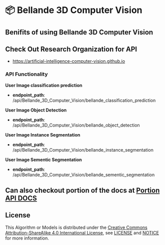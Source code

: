 # 📦 Bellande 3D Computer Vision

## Benifits of using Bellande 3D Computer Vision

## Check Out Research Organization for API
- https://artificial-intelligence-computer-vision.github.io

### API Functionality

**User Image classification prediction**
- **endpoint_path**: /api/Bellande_3D_Computer_Vision/bellande_classification_prediction

**User Image Object Detection**
- **endpoint_path**: /api/Bellande_3D_Computer_Vision/bellande_object_detection

**User Image Instance Segmentation**
- **endpoint_path**: /api/Bellande_3D_Computer_Vision/bellande_instance_segmentation

**User Image Sementic Segmentation**
- **endpoint_path**: /api/Bellande_3D_Computer_Vision/bellande_sementic_segmentation


## Can also checkout portion of the docs at [Portion API DOCS](https://github.com/Artificial-Intelligence-Computer-Vision/bellande_3d_computer_vision/blob/main/api_docs.md)


## License
This Algorithm or Models is distributed under the [Creative Commons Attribution-ShareAlike 4.0 International License](http://creativecommons.org/licenses/by-sa/4.0/), see [LICENSE](https://github.com/RonaldsonBellande/bellande_3d_computer_vision/blob/main/LICENSE) and [NOTICE](https://github.com/RonaldsonBellande/bellande_3d_computer_vision/blob/main/LICENSE) for more information.
